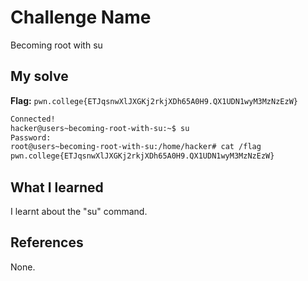 # Challenge Name
Becoming root with su

## My solve
**Flag:** `pwn.college{ETJqsnwXlJXGKj2rkjXDh65A0H9.QX1UDN1wyM3MzNzEzW}`

```bash
Connected!
hacker@users~becoming-root-with-su:~$ su
Password:
root@users~becoming-root-with-su:/home/hacker# cat /flag
pwn.college{ETJqsnwXlJXGKj2rkjXDh65A0H9.QX1UDN1wyM3MzNzEzW}
```

## What I learned
I learnt about the "su" command.

## References 
None.
